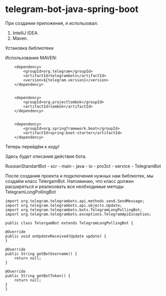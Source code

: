 # telegram-bot-java-spring-boot
При создании приложения, я использовал:

1. IntelliJ IDEA.
2. Maven.

Установка библиотеки 

Использование MAVEN: 

        <dependency>
			<groupId>org.telegram</groupId>
			<artifactId>telegrambots</artifactId>
			<version>${telegram.version}</version>
		</dependency>
        
        
        <dependency>
			<groupId>org.projectlombok</groupId>
			<artifactId>lombok</artifactId>
		</dependency>
        
        
        <dependency>
			<groupId>org.springframework.boot</groupId>
			<artifactId>spring-boot-starter</artifactId>
		</dependency>
        
        
        
Теперь перейдём к коду! 

Здесь будет описания действия бота. 


RussianStandartBot - scr - main - java - io  - pro3ct - service - TelegramBot

После создания проекта и подключения нужных нам библиотек, мы создаём класс TelergamBot. Напоминаю, 
что класс должен расширяться и реализовать все необходимые методы TelegramLongPollingBot

    
    import org.telegram.telegrambots.api.methods.send.SendMessage;
    import org.telegram.telegrambots.api.objects.Update;
    import org.telegram.telegrambots.bots.TelegramLongPollingBot;
    import org.telegram.telegrambots.exceptions.TelegramApiException;
    
    public class TelergamBot extends TelegramLongPollingBot {
    
    @Override
    public void onUpdateReceived(Update update) {
    }
   
    @Override
    public String getBotUsername() {
        return null;
    }

    @Override
    public String getBotToken() {      
        return null;
    }
    }

